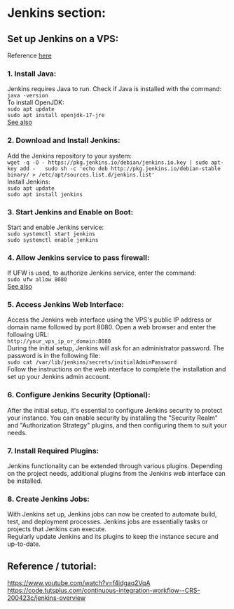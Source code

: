 # Jenkins section:

## Set up Jenkins on a VPS:

Reference [here](https://www.jenkins.io/doc/book/installing/linux/#debianubuntu)  

### 1. Install Java:

Jenkins requires Java to run. Check if Java is installed with the command:  
`java -version`  
To install OpenJDK:  
`sudo apt update`  
`sudo apt install openjdk-17-jre`  
[See also](https://itslinuxfoss.com/install-java-debian-12-linux/#:~:text=Method%201%3A%20Using%20the%20Repository%20Package%201%20Step,...%204%20Step%204%3A%20Verify%20the%20Installation%20)  

### 2. Download and Install Jenkins:

Add the Jenkins repository to your system:  
`wget -q -O - https://pkg.jenkins.io/debian/jenkins.io.key | sudo apt-key add -  
sudo sh -c 'echo deb http://pkg.jenkins.io/debian-stable binary/ > /etc/apt/sources.list.d/jenkins.list'`  
Install Jenkins:  
`sudo apt update`  
`sudo apt install jenkins`  

### 3. Start Jenkins and Enable on Boot:

Start and enable Jenkins service:  
`sudo systemctl start jenkins`  
`sudo systemctl enable jenkins`  

### 4. Allow Jenkins service to pass firewall:

If UFW is used, to authorize Jenkins service, enter the command:  
`sudo ufw allow 8080`  
[See also](https://www.digitalocean.com/community/tutorials/how-to-install-jenkins-on-ubuntu-22-04#step-3-opening-the-firewall)  

### 5. Access Jenkins Web Interface:

Access the Jenkins web interface using the VPS's public IP address or domain name followed by port 8080. Open a web browser and enter the following URL:  
`http://your_vps_ip_or_domain:8080`  
During the initial setup, Jenkins will ask for an administrator password. The password is in the following file:  
`sudo cat /var/lib/jenkins/secrets/initialAdminPassword`  
Follow the instructions on the web interface to complete the installation and set up your Jenkins admin account.  

### 6. Configure Jenkins Security (Optional):

After the initial setup, it's essential to configure Jenkins security to protect your instance. You can enable security by installing the "Security Realm" and "Authorization Strategy" plugins, and then configuring them to suit your needs.  

### 7. Install Required Plugins:

Jenkins functionality can be extended through various plugins. Depending on the project needs, additional plugins from the Jenkins web interface can be installed.

### 8. Create Jenkins Jobs:

With Jenkins set up, Jenkins jobs can now be created to automate build, test, and deployment processes. Jenkins jobs are essentially tasks or projects that Jenkins can execute.  
Regularly update Jenkins and its plugins to keep the instance secure and up-to-date.

## Reference / tutorial:

<https://www.youtube.com/watch?v=f4idgaq2VqA>
<https://code.tutsplus.com/continuous-integration-workflow--CRS-200423c/jenkins-overview>
